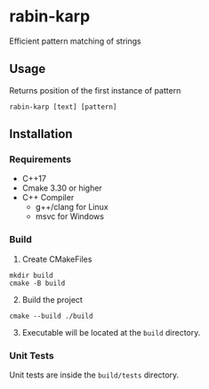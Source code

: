 # rabin-karp
Efficient pattern matching of strings

## Usage
Returns position of the first instance of pattern
```
rabin-karp [text] [pattern]
```

## Installation
### Requirements
- C++17
- Cmake 3.30 or higher
- C++ Compiler
  - g++/clang for Linux
  - msvc for Windows
 
### Build
1. Create CMakeFiles
```
mkdir build
cmake -B build
```
2. Build the project
```
cmake --build ./build
```
3. Executable will be located at the `build` directory.

### Unit Tests
Unit tests are inside the `build/tests` directory.
